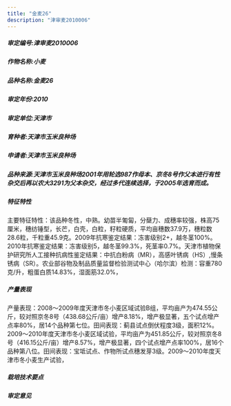 ```yaml
---
title: "金麦26"
description: "津审麦2010006"
---
```

##### 审定编号:津审麦2010006

##### 作物名称:小麦

##### 品种名称:金麦26

##### 审定年份:2010

##### 审定单位:天津市

##### 育种者:天津市玉米良种场

##### 申请者:天津市玉米良种场

##### 品种来源:天津市玉米良种场2001年用轮选987作母本、京冬8号作父本进行有性杂交后再以农大3291为父本杂交，经过多代连续选择，于2005年选育而成。

##### 特征特性
主要特征特性：该品种冬性，中熟。幼苗半匍匐，分蘖力、成穗率较强，株高75厘米，穗纺锤型，长芒，白壳，白粒，籽粒硬质，平均亩穗数37.9万，穗粒数28.6粒，千粒重45.9克。2009年抗寒鉴定结果：冻害级别2+，越冬茎100%。2010年抗寒鉴定结果：冻害级别5，越冬茎99.3%，死茎率0.7%。天津市植物保护研究所人工接种抗病性鉴定结果：中抗白粉病（MR），高感叶锈病（HS）,慢条锈病（SR）。农业部谷物及制品质量监督检验测试中心（哈尔滨）检测：容重780克/升，粗蛋白质14.83%，湿面筋32.0%，

##### 产量表现
产量表现：2008～2009年度天津市冬小麦区域试验B组，平均亩产为474.55公斤，较对照京冬8号（438.68公斤/亩）增产8.18%，增产极显著，五个试点增产点率80%，居14个品种第七位。田间表现：蓟县试点倒伏程度3级，面积12%。2009～2010年度天津市冬小麦区域试验，平均亩产为451.85公斤，较对照京冬8号（416.15公斤/亩）增产8.57%，增产极显著，四个试点增产点率100%，居16个品种第八位。田间表现：宝坻试点、作物所试点穗发芽3级。2009～2010年度天津市冬小麦生产试验，

##### 栽培技术要点


##### 审定意见

